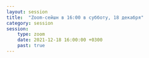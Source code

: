 ```yaml
---
layout: session
title:  "Zoom-сейшн в 16:00 в субботу, 18 декабря"
category: session
session:
    type: zoom
    date: 2021-12-18 16:00:00 +0300
    past: true
---
```

